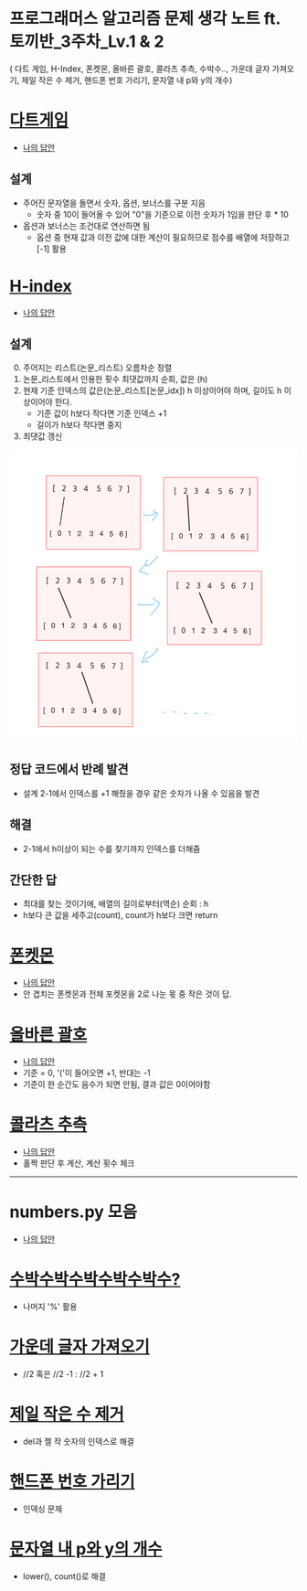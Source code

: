 # 프로그래머스 알고리즘 문제 생각 노트 ft. 토끼반_3주차_Lv.1 & 2

( 다트 게임, H-Index, 폰켓몬, 올바른 괄호, 콜라츠 추측,  수박수.., 가운데 글자 가져오기, 제일 작은 수 제거, 핸드폰 번호 가리기, 문자열 내 p와 y의 개수)


# [다트게임](https://school.programmers.co.kr/learn/courses/30/lessons/42889)
- [나의 답안](https://github.com/KimGyeongMin-KR/algoritm/blob/main/rabbit-week-3/dart_game.py)
## 설계
- 주어진 문자열을 돌면서 숫자, 옵션, 보너스를 구분 지음
    - 숫자 중 10이 들어올 수 있어 "0"을 기준으로 이전 숫자가 1임을 판단 후 * 10
- 옵션과 보너스는 조건대로 연산하면 됨
    - 옵션 중 현재 값과 이전 값에 대한 계산이 필요하므로 점수를 배열에 저장하고 [-1] 활용


# [H-index](https://school.programmers.co.kr/learn/courses/30/lessons/42747)
- [나의 답안](https://github.com/KimGyeongMin-KR/algoritm/blob/main/rabbit-week-3/H-Index.py)
## 설계

0. 주어지는 리스트(논문_리스트) 오름차순 정렬
1. 논문_리스트에서 인용한 횟수 최댓값까지 순회, 값은 (h)
2. 현재 기준 인덱스의 값은(논문_리스트[논문_idx]) h 이상이어야 하며, 길이도 h 이상이어야 한다.
    - 기준 값이 h보다 작다면 기준 인덱스 +1
    - 길이가 h보다 작다면 중지
3. 최댓값 갱신

<img src="/images/H-index.jpeg" width="600" />

## 정답 코드에서 반례 발견
- 설계 2-1에서 인덱스를 +1 해줬을 경우 같은 숫자가 나올 수 있음을 발견

## 해결
- 2-1에서 h이상이 되는 수를 찾기까지 인덱스를 더해줌

## 간단한 답
- 최대를 찾는 것이기에, 배열의 길이로부터(역순) 순회 : h
- h보다 큰 값을 세주고(count), count가 h보다 크면 return

# [폰켓몬](https://school.programmers.co.kr/learn/courses/30/lessons/1845)
- [나의 답안](https://github.com/KimGyeongMin-KR/algoritm/blob/main/rabbit-week-3/ponketmon.py)
- 안 겹치는 폰켓몬과 전체 포켓몬을 2로 나눈 몫 중 작은 것이 답.


# [올바른 괄호](https://school.programmers.co.kr/learn/courses/30/lessons/12909)
- [나의 답안](https://github.com/KimGyeongMin-KR/algoritm/blob/main/rabbit-week-3/right_bracket.py)
- 기준 = 0, '('이 들어오면 +1, 반대는 -1
- 기준이 한 순간도 음수가 되면 안됨, 결과 값은 0이어야함


# [콜라츠 추측](https://school.programmers.co.kr/learn/courses/30/lessons/12943)
- [나의 답안](https://github.com/KimGyeongMin-KR/algoritm/blob/main/rabbit-week-3/not_same_num.py)
- 홀짝 판단 후 계산, 계산 횟수 체크 

---------------------
# numbers.py 모음
- [나의 답안](https://github.com/KimGyeongMin-KR/algoritm/blob/main/rabbit-week-3/short.py)
# [수박수박수박수박수박수?](https://school.programmers.co.kr/learn/courses/30/lessons/12922)
- 나머지 '%' 활용

# [가운데 글자 가져오기](https://school.programmers.co.kr/learn/courses/30/lessons/12903)
- //2 혹은 //2 -1 : //2 + 1

# [제일 작은 수 제거](https://school.programmers.co.kr/learn/courses/30/lessons/12935)
- del과 젤 작 숫자의 인덱스로 해결

# [핸드폰 번호 가리기](https://school.programmers.co.kr/learn/courses/30/lessons/12948)
- 인덱싱 문제

# [문자열 내 p와 y의 개수](https://school.programmers.co.kr/learn/courses/30/lessons/12916)
- lower(), count()로 해결